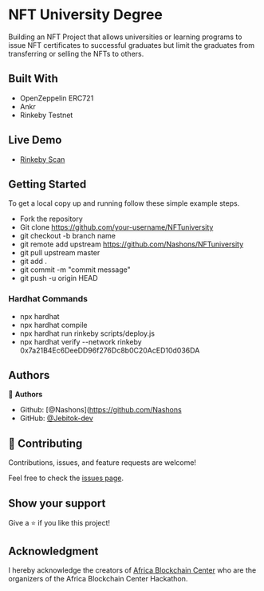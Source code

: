 # NFT University Degree
Building an NFT Project that allows universities or learning programs to issue NFT certificates to successful graduates but limit the graduates from transferring or selling the NFTs to others. 

## Built With

- OpenZeppelin ERC721
- Ankr
- Rinkeby Testnet

## Live Demo

- [Rinkeby Scan](https://rinkeby.etherscan.io/address/0x7a21B4Ec6DeeDD96f276Dc8b0C20AcED10d036DA)

<!-- ### NFT Gallery

[BuyMeACoffee](https://buymeacoffee-fe-psi.vercel.app/) -->



## Getting Started

To get a local copy up and running follow these simple example steps.

- Fork the repository
- Git clone https://github.com/your-username/NFTuniversity
- git checkout -b branch name
- git remote add upstream https://github.com/Nashons/NFTuniversity
- git pull upstream master
- git add .
- git commit -m "commit message"
- git push -u origin HEAD


### Hardhat Commands
- npx hardhat
- npx hardhat compile
- npx hardhat run rinkeby scripts/deploy.js
- npx hardhat verify --network rinkeby 0x7a21B4Ec6DeeDD96f276Dc8b0C20AcED10d036DA

## Authors

👤 **Authors**

- Github: [@Nashons](https://github.com/Nashons
- GitHub: [@Jebitok-dev](https://github.com/Jebitok-dev)

## 🤝 Contributing

Contributions, issues, and feature requests are welcome!

Feel free to check the [issues page](issues/).

## Show your support

Give a ⭐️ if you like this project!

## Acknowledgment

I hereby acknowledge the creators of [Africa Blockchain Center](https://theafricablockchaincenter.com/) who are the organizers of the Africa Blockchain Center Hackathon.
